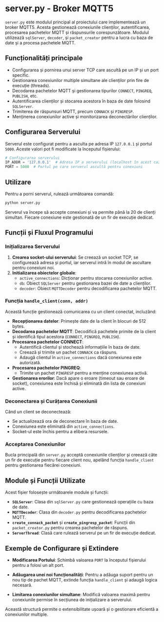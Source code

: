 
# server.py - Broker MQTT5

`server.py` este modulul principal al proiectului care implementează un broker MQTT5. Acesta gestionează conexiunile clienților, autentificarea, procesarea pachetelor MQTT și răspunsurile corespunzătoare. Modulul utilizează `sqlServer`, `decoder`, și `packet_creator` pentru a lucra cu baza de date și a procesa pachetele MQTT.

## Funcționalități principale

- Configurarea și pornirea unui server TCP care ascultă pe un IP și un port specific.
- Gestionarea conexiunilor multiple simultane ale clienților prin fire de execuție (threads).
- Decodarea pachetelor MQTT și gestionarea tipurilor `CONNECT`, `PINGREQ`, `PUBLISH`, etc.
- Autentificarea clienților și stocarea acestora în baza de date folosind `SQLServer`.
- Trimiterea de răspunsuri MQTT, precum `CONNACK` și `PINGRESP`.
- Menținerea conexiunilor active și monitorizarea deconectărilor clienților.

## Configurarea Serverului

Serverul este configurat pentru a asculta pe adresa IP `127.0.0.1` și portul `5000`. Aceste valori pot fi modificate la începutul fișierului:

```python
# Configurarea serverului
IP_ADDR = '127.0.0.1'  # Adresa IP a serverului (localhost în acest caz)
PORT = 5000  # Portul pe care serverul ascultă pentru conexiuni
```

## Utilizare

Pentru a porni serverul, rulează următoarea comandă:

```bash
python server.py
```

Serverul va începe să accepte conexiuni și va permite până la 20 de clienți simultan. Fiecare conexiune este gestionată de un fir de execuție dedicat.

## Funcții și Fluxul Programului

### Inițializarea Serverului

1. **Crearea socket-ului serverului**: Se creează un socket TCP, se configurează adresa și portul, iar serverul intră în modul de ascultare pentru conexiuni noi.
2. **Initializarea obiectelor globale**:
   - `active_connections`: Dicționar pentru stocarea conexiunilor active.
   - `db`: Obiect `SQLServer` pentru gestionarea bazei de date a clienților.
   - `decoder`: Obiect `MQTTDecoder` pentru decodificarea pachetelor MQTT.

### Funcția `handle_client(conn, addr)`

Această funcție gestionează comunicarea cu un client conectat, incluzând:

- **Recepționarea datelor**: Primește date de la client în blocuri de 512 bytes.
- **Decodarea pachetelor MQTT**: Decodifică pachetele primite de la client și identifică tipul acestora (`CONNECT`, `PINGREQ`, `PUBLISH`).
- **Procesarea pachetelor CONNECT**:
  - Autentifică clientul și stochează informațiile în baza de date.
  - Creează și trimite un pachet `CONNACK` ca răspuns.
  - Adaugă clientul în `active_connections` dacă conexiunea este autorizată.
- **Procesarea pachetelor PINGREQ**:
  - Trimite un pachet `PINGRESP` pentru a menține conexiunea activă.
- **Gestionarea erorilor**: Dacă apare o eroare (timeout sau eroare de socket), conexiunea este închisă și eliminată din lista de conexiuni active.

### Deconectarea și Curățarea Conexiunii

Când un client se deconectează:
- Se actualizează ora de deconectare în baza de date.
- Conexiunea este eliminată din `active_connections`.
- Socket-ul este închis pentru a elibera resursele.

### Acceptarea Conexiunilor

Bucla principală din `server.py` acceptă conexiunile clienților și creează câte un fir de execuție pentru fiecare client nou, apelând funcția `handle_client` pentru gestionarea fiecărei conexiuni.

## Module și Funcții Utilizate

Acest fișier folosește următoarele module și funcții:
- **`SQLServer`**: Clasa din `sqlServer.py` care gestionează operațiile cu baza de date.
- **`MQTTDecoder`**: Clasa din `decoder.py` pentru decodificarea pachetelor MQTT.
- **`create_connack_packet`** și **`create_pingresp_packet`**: Funcții din `packet_creator.py` pentru crearea pachetelor de răspuns.
- **`ServerThread`**: Clasă care rulează serverul pe un fir de execuție dedicat.

## Exemple de Configurare și Extindere

- **Modificarea Portului**:
  Schimbă valoarea `PORT` la începutul fișierului pentru a folosi un alt port.

- **Adăugarea unei noi funcționalități**:
  Pentru a adăuga suport pentru un nou tip de pachet MQTT, extinde funcția `handle_client` și adaugă logica necesară.

- **Limitarea conexiunilor simultane**:
  Modifică valoarea maximă pentru conexiunile permise în secțiunea de inițializare a serverului.

Această structură permite o extensibilitate ușoară și o gestionare eficientă a conexiunilor multiple.
